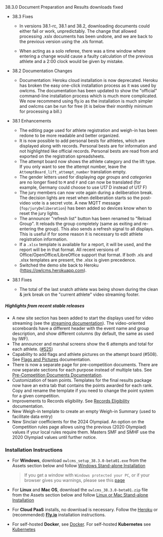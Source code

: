 38.3.0 Document Preparation and Results downloads fixed

- 38.3 Fixes
  - In versions 38.1-rc, 38.1 and 38.2, downloading documents could either fail or work, unpredictably. The change that allowed processing .xslx documents has been undone, and we are back to the previous version using the .xls format.

  - When acting as a solo referee, there was a time window where entering a change would cause a faulty calculation of the previous athlete and a 2:00 clock would be given by mistake. 
  
- 38.2 Documentation Changes
  - Documentation: Heroku cloud installation is now deprecated. Heroku has broken the easy one-click installation process as it was used by owlcms.  The documentation has been updated to show the "official" command-line installation process which is much more complicated.  We now recommend using fly.io as the installation is much simpler and owlcms can be run for free (it is below their monthly minimum for processing a bill.)

- 38.1 Enhancements
  - The editing page used for athlete registration and weigh-in has been redone to be more readable and better organized.
  - It is now possible to add personal bests for athletes, which are displayed along with records. Personal bests are for information and not highlighted like official records.  Personal bests are read from and exported on the registration spreadsheets.
  - The attempt board now shows the athlete category and the lift type.  If you only want to see the attempt number, leave the `AttemptBoard_lift_attempt_number` translation empty.
  - The gender letters used for displaying *age groups* and *categories* are no longer fixed to `M` and `F` and can now be translated (for example, Germany could choose to use U17 D instead of U17 F)
  - The jury members can now vote again during a deliberation break. The decision lights are reset when deliberation starts so the post-video vote is a secret vote.  A new MQTT message (`fop/juryDeliberation`) has been added so devices know when to reset the jury lights.
  - The announcer "refresh list" button has been renamed to "Reload Group". It reloads the group completely (same as exiting and re-entering the group). This also sends a refresh signal to all displays. This is useful if for some reason it is necessary to edit athlete registration information.
  - If a `.xlsx` template is available for a report, it will be used, and the report will be in that format.  All recent versions of Office/OpenOffice/LibreOffice support that format.  If both .xls and .xlsx templates are present, the .xlsx is given precedence.
  - Switched the demo site back to Heroku (https://owlcms.herokuapp.com).
- 38.1 Fixes
  - The total of the last snatch athlete was being shown during the clean & jerk break on the "current athlete" video streaming footer.

##### Highlights from recent stable releases

- A new site section has been added to start the displays used for video streaming (see the [streaming documentation](https://owlcms.github.io/owlcms4-prerelease/#/OBS?id=_2-setup-owlcms-with-some-data)). The video-oriented scoreboards have a different header with the event name and group description, and show different columns (by default, the same as used by IWF).
- The announcer and marshal screens show the 6 attempts and total for each athlete. ([#525](https://github.com/jflamy/owlcms4/issues/525))
- Capability to add flags and athlete pictures on the attempt board (#508).  See [Flags and Pictures](https://owlcms.github.io/owlcms4-prerelease/#/FlagsPicture) documentation.
- There is now a separate page for pre-competition documents. There are now separate sections for each purpose instead of multiple tabs. See [Pre-Competition Documents Documentation](https://owlcms.github.io/owlcms4-prerelease/#/2400PreCompetitionDocuments).
- Customization of team points. Templates for the final results package now have an extra tab that contains the points awarded for each rank. Copy and rename the template if you need to change the point system for a given competition.
- Improvements to Records eligibility. See [Records Eligibility](https://owlcms.github.io/owlcms4-prerelease/#/Records) documentation. 
- New Weigh-in template to create an empty Weigh-in Summary (used to facilitate data entry)
- New Sinclair coefficients for the 2024 Olympiad.  An option on the Competition rules page allows using the previous (2020 Olympiad) values if your local rules require them.  Masters SMF and SMHF use the 2020 Olympiad values until further notice.


### **Installation Instructions**

  - For **Windows**, download `owlcms_setup_38.3.0-beta01.exe` from the Assets section below and follow [Windows Stand-alone Installation](https://owlcms.github.io/owlcms4-prerelease/#/LocalWindowsSetup)

    > If you get a window with `Windows protected your PC`, or if your browser gives you warnings, please see this [page](https://owlcms.github.io/owlcms4-prerelease/#/DefenderOff)

  - For **Linux** and **Mac OS**, download the `owlcms_38.3.0-beta01.zip` file from the Assets section below and follow [Linux or Mac Stand-alone Installation](https://owlcms.github.io/owlcms4-prerelease/#/LocalLinuxMacSetup)

  - For **Cloud PaaS** installs, no download is necessary. Follow the [Heroku](https://owlcms.github.io/owlcms4-prerelease/#Heroku) or (recommended) **[Fly.io](https://owlcms.github.io/owlcms4-prerelease/#Fly)** installation instructions.

  - For self-hosted **Docker**, see [Docker](https://owlcms.github.io/owlcms4-prerelease/#/LocalWindowsSetup). For self-hosted **Kubernetes** see [Kubernetes](https://owlcms.github.io/owlcms4-prerelease/#/DigitalOcean)
